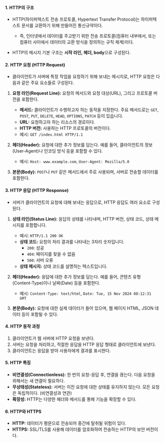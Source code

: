 
#### 1. HTTP의 구조

- HTTP(하이퍼텍스트 전송 프로토콜, Hypertext Transfer Protocol)는 하이퍼텍스트 문서를 교환하기 위해 만들어진 통신규약이다.
	- 즉, 인터넷에서 데이터를 주고받기 위한 전송 프로토콜(컴퓨터 내부에서, 또는 컴퓨터 사이에서 데이터의 교환 방식을 정의하는 규칙 체계)이다.

- HTTP의 메시지 기본 구조는 **시작 라인, 헤더, body**으로 구성된다.


#### 2. HTTP 요청 (HTTP Request)

- 클라이언트가 서버에 특정 작업을 요청하기 위해 보내는 메시지로, HTTP 요청은 다음과 같은 주요 요소들로 구성된다.

1. **요청 라인(Request Line):** 요청의 메서드와 요청 대상(URL), 그리고 프로토콜 버전을 포함한다.
    - **메서드:** 클라이언트가 수행하고자 하는 동작을 지정한다. 주요 메서드로는 `GET`, `POST`, `PUT`, `DELETE`, `HEAD`, `OPTIONS`, `PATCH` 등이 있습니다.
    - **URL:** 요청하고자 하는 리소스의 경로이다.
    - **HTTP 버전:** 사용하는 HTTP 프로토콜의 버전이다.
    - 예시: `GET /index.html HTTP/1.1`

2. **헤더(Header):** 요청에 대한 추가 정보를 담는다. 예를 들어, 클라이언트의 정보(User-Agent)나 인코딩 방식 등을 포함할 수 있다.
    - 예시: `Host: www.example.com`, `User-Agent: Mozilla/5.0`

3. **본문(Body):** `POST`나 `PUT` 같은 메서드에서 주로 사용되며, 서버로 전송할 데이터를 포함한다.


#### 3. HTTP 응답 (HTTP Response)

- 서버가 클라이언트의 요청에 대해 보내는 응답으로, HTTP 응답도 여러 요소로 구성된다.

1. **상태 라인(Status Line):** 응답의 상태를 나타내며, HTTP 버전, 상태 코드, 상태 메시지를 포함합니다.
    - 예시: `HTTP/1.1 200 OK`
    - **상태 코드:** 요청의 처리 결과를 나타내는 3자리 숫자입니다.
        - `200`: 성공
        - `404`: 페이지를 찾을 수 없음
        - `500`: 서버 오류
    - **상태 메시지:** 상태 코드를 설명하는 텍스트입니다.

2. **헤더(Header):** 응답에 대한 추가 정보를 담는다. 예를 들어, 콘텐츠 유형(Content-Type)이나 날짜(Date) 등을 포함한다.
    - 예시: `Content-Type: text/html`, `Date: Tue, 15 Nov 2024 08:12:31 GMT`

3. **본문(Body):** 요청에 대한 실제 데이터가 들어 있으며, 웹 페이지 HTML, JSON 데이터 등이 포함될 수 있다.


#### 4. HTTP 동작 과정

1. 클라이언트가 웹 서버에 HTTP 요청을 보낸다.
2. 서버는 요청을 처리하고, 적절한 응답을 HTTP 응답 형태로 클라이언트에 보낸다.
3. 클라이언트는 응답을 받아 사용자에게 결과를 표시한다.


#### 5. HTTP 특징

- **비연결성(Connectionless):** 한 번의 요청-응답 후, 연결을 끊는다. 다음 요청을 위해서는 새 연결이 필요하다.
- **무상태성(Stateless):** 서버는 이전 요청에 대한 상태를 유지하지 않는다. 모든 요청은 독립적이다. (비연결성과 연관)
- **확장성:** HTTP는 다양한 헤더와 메서드를 통해 기능을 확장할 수 있다.


#### 6. HTTP와 HTTPS

- **HTTP:** 데이터가 평문으로 전송되어 중간에 탈취될 위험이 있다.
- **HTTPS:** SSL/TLS를 사용해 데이터를 암호화하여 전송하는 HTTP의 보안 버전이다.